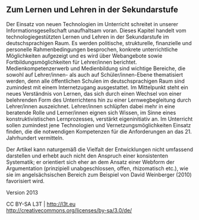 ## Zum Lernen und Lehren in der Sekundarstufe

Der Einsatz von neuen Technologien im Unterricht schreitet in unserer Informationsgesellschaft unaufhaltsam voran. Dieses Kapitel handelt vom technologiegestützten Lernen und Lehren in der Sekundarstufe im deutschsprachigen Raum. Es werden politische, strukturelle, finanzielle und personelle Rahmenbedingungen besprochen, konkrete unterrichtliche Möglichkeiten aufgezeigt und es wird über Webangebote sowie Fortbildungsmöglichkeiten für Lehrer/innen berichtet. Medienkompetenzerwerb und Medienbildung sind wichtige Bereiche, die sowohl auf Lehrer/innen- als auch auf Schüler/innen-Ebene thematisiert werden, denn alle öffentlichen Schulen im deutschsprachigen Raum sind zumindest mit einem Internetzugang ausgestattet. Im Mittelpunkt steht ein neues Verständnis von Lernen, das sich durch einen Wechsel von einer belehrenden Form des Unterrichtens hin zu einer Lernwegbegleitung durch Lehrer/innen auszeichnet. Lehrer/innen schlüpfen dabei mehr in eine beratende Rolle und Lerner/innen eignen sich Wissen, im Sinne eines konstruktivistischen Lernprozesses, verstärkt eigeninitiativ an. Im Unterricht sollen zumindest jene Technologien und Vernetzungsmöglichkeiten Einsatz finden, die die notwendigen Kompetenzen für die Anforderungen an das 21. Jahrhundert vermitteln.  
  
Der Artikel kann naturgemäß die Vielfalt der Entwicklungen nicht umfassend darstellen und erhebt auch nicht den Anspruch einer konsistenten Systematik; er orientiert sich eher an dem Ansatz einer Webform der Argumentation (prinzipiell unabgeschlossen, offen, rhizomatisch etc.), wie sie im angelsächsischen Bereich zum Beispiel von David Weinberger (2010) favorisiert wird.


Version 2013

CC BY-SA L3T | http://l3t.eu  
http://creativecommons.org/licenses/by-sa/3.0/de/
